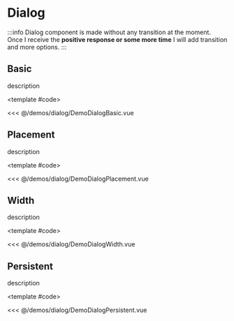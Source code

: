 # Dialog

:::info
Dialog component is made without any transition at the moment. Once I receive the **positive response or some more time** I will add transition and more options.
:::

<!-- 👉 Basic -->
<Demo>

## Basic

description

<DemoDialogBasic />

<template #code>

<<< @/demos/dialog/DemoDialogBasic.vue

</template>

</Demo>

<!-- 👉 Placement -->
<Demo>

## Placement

description

<DemoDialogPlacement />

<template #code>

<<< @/demos/dialog/DemoDialogPlacement.vue

</template>

</Demo>

<!-- 👉 Width -->
<Demo>

## Width

description

<DemoDialogWidth />

<template #code>

<<< @/demos/dialog/DemoDialogWidth.vue

</template>

</Demo>

<!-- 👉 Persistent -->
<Demo>

## Persistent

description

<DemoDialogPersistent />

<template #code>

<<< @/demos/dialog/DemoDialogPersistent.vue

</template>

</Demo>
